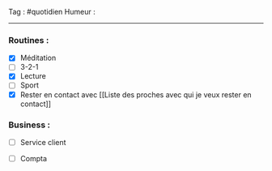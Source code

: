 Tag : #quotidien 
Humeur : 
***

### Routines : 
- [x] Méditation
- [ ] 3-2-1
- [x] Lecture
- [ ] Sport
- [x] Rester en contact avec [[Liste des proches avec qui je veux rester en contact]]

### Business : 
- [ ] Service client 
- [ ] Compta 

 